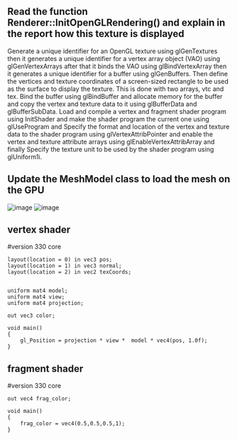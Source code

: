  ## Read the function Renderer::InitOpenGLRendering() and explain in the report how this texture is displayed
Generate a unique identifier for an OpenGL texture using glGenTextures then it generates a unique identifier for a vertex array object (VAO) using glGenVertexArrays after that it binds the VAO using glBindVertexArray then it generates a unique identifier for a buffer using glGenBuffers.
Then define the vertices and texture coordinates of a screen-sized rectangle to be used as the surface to display the texture. This is done with two arrays, vtc and tex.
Bind the buffer using glBindBuffer and allocate memory for the buffer and copy the vertex and texture data to it using glBufferData and glBufferSubData.
Load and compile a vertex and fragment shader program using InitShader and make the shader program the current one using glUseProgram and Specify the format and location of the vertex and texture data to the shader program using glVertexAttribPointer and enable the vertex and texture attribute arrays using glEnableVertexAttribArray and finally Specify the texture unit to be used by the shader program using glUniform1i.

## Update the MeshModel class to load the mesh on the GPU
![image](https://user-images.githubusercontent.com/116717525/221362867-fc75c34a-8554-4fcb-ad41-62d10546a6b8.png)
![image](https://user-images.githubusercontent.com/116717525/221362899-1670717c-dad4-42c7-b843-320a92691777.png)

## vertex shader
#version 330 core

    layout(location = 0) in vec3 pos;
    layout(location = 1) in vec3 normal;
    layout(location = 2) in vec2 texCoords;

 
    uniform mat4 model;
    uniform mat4 view;
    uniform mat4 projection;

    out vec3 color;

    void main()
    {
        gl_Position = projection * view *  model * vec4(pos, 1.0f);
    }

## fragment shader
#version 330 core

    out vec4 frag_color;

    void main()
    {
        frag_color = vec4(0.5,0.5,0.5,1);
    }

